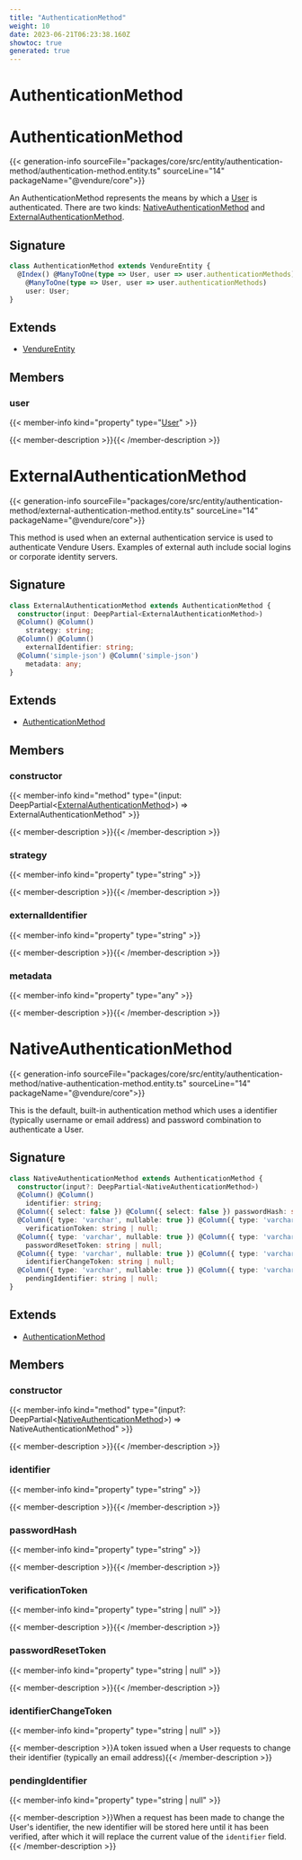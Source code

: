 ```yaml
---
title: "AuthenticationMethod"
weight: 10
date: 2023-06-21T06:23:38.160Z
showtoc: true
generated: true
---
```

<!-- This file was generated from the Vendure source. Do not modify. Instead, re-run the "docs:build" script -->

# AuthenticationMethod
<div class="symbol">


# AuthenticationMethod

{{< generation-info sourceFile="packages/core/src/entity/authentication-method/authentication-method.entity.ts" sourceLine="14" packageName="@vendure/core">}}

An AuthenticationMethod represents the means by which a <a href='/typescript-api/entities/user#user'>User</a> is authenticated. There are two kinds:
<a href='/typescript-api/entities/authentication-method#nativeauthenticationmethod'>NativeAuthenticationMethod</a> and <a href='/typescript-api/entities/authentication-method#externalauthenticationmethod'>ExternalAuthenticationMethod</a>.

## Signature

```TypeScript
class AuthenticationMethod extends VendureEntity {
  @Index() @ManyToOne(type => User, user => user.authenticationMethods) @Index()
    @ManyToOne(type => User, user => user.authenticationMethods)
    user: User;
}
```
## Extends

 * <a href='/typescript-api/entities/vendure-entity#vendureentity'>VendureEntity</a>


## Members

### user

{{< member-info kind="property" type="<a href='/typescript-api/entities/user#user'>User</a>"  >}}

{{< member-description >}}{{< /member-description >}}


</div>
<div class="symbol">


# ExternalAuthenticationMethod

{{< generation-info sourceFile="packages/core/src/entity/authentication-method/external-authentication-method.entity.ts" sourceLine="14" packageName="@vendure/core">}}

This method is used when an external authentication service is used to authenticate Vendure Users.
Examples of external auth include social logins or corporate identity servers.

## Signature

```TypeScript
class ExternalAuthenticationMethod extends AuthenticationMethod {
  constructor(input: DeepPartial<ExternalAuthenticationMethod>)
  @Column() @Column()
    strategy: string;
  @Column() @Column()
    externalIdentifier: string;
  @Column('simple-json') @Column('simple-json')
    metadata: any;
}
```
## Extends

 * <a href='/typescript-api/entities/authentication-method#authenticationmethod'>AuthenticationMethod</a>


## Members

### constructor

{{< member-info kind="method" type="(input: DeepPartial&#60;<a href='/typescript-api/entities/authentication-method#externalauthenticationmethod'>ExternalAuthenticationMethod</a>&#62;) => ExternalAuthenticationMethod"  >}}

{{< member-description >}}{{< /member-description >}}

### strategy

{{< member-info kind="property" type="string"  >}}

{{< member-description >}}{{< /member-description >}}

### externalIdentifier

{{< member-info kind="property" type="string"  >}}

{{< member-description >}}{{< /member-description >}}

### metadata

{{< member-info kind="property" type="any"  >}}

{{< member-description >}}{{< /member-description >}}


</div>
<div class="symbol">


# NativeAuthenticationMethod

{{< generation-info sourceFile="packages/core/src/entity/authentication-method/native-authentication-method.entity.ts" sourceLine="14" packageName="@vendure/core">}}

This is the default, built-in authentication method which uses a identifier (typically username or email address)
and password combination to authenticate a User.

## Signature

```TypeScript
class NativeAuthenticationMethod extends AuthenticationMethod {
  constructor(input?: DeepPartial<NativeAuthenticationMethod>)
  @Column() @Column()
    identifier: string;
  @Column({ select: false }) @Column({ select: false }) passwordHash: string;
  @Column({ type: 'varchar', nullable: true }) @Column({ type: 'varchar', nullable: true })
    verificationToken: string | null;
  @Column({ type: 'varchar', nullable: true }) @Column({ type: 'varchar', nullable: true })
    passwordResetToken: string | null;
  @Column({ type: 'varchar', nullable: true }) @Column({ type: 'varchar', nullable: true })
    identifierChangeToken: string | null;
  @Column({ type: 'varchar', nullable: true }) @Column({ type: 'varchar', nullable: true })
    pendingIdentifier: string | null;
}
```
## Extends

 * <a href='/typescript-api/entities/authentication-method#authenticationmethod'>AuthenticationMethod</a>


## Members

### constructor

{{< member-info kind="method" type="(input?: DeepPartial&#60;<a href='/typescript-api/entities/authentication-method#nativeauthenticationmethod'>NativeAuthenticationMethod</a>&#62;) => NativeAuthenticationMethod"  >}}

{{< member-description >}}{{< /member-description >}}

### identifier

{{< member-info kind="property" type="string"  >}}

{{< member-description >}}{{< /member-description >}}

### passwordHash

{{< member-info kind="property" type="string"  >}}

{{< member-description >}}{{< /member-description >}}

### verificationToken

{{< member-info kind="property" type="string | null"  >}}

{{< member-description >}}{{< /member-description >}}

### passwordResetToken

{{< member-info kind="property" type="string | null"  >}}

{{< member-description >}}{{< /member-description >}}

### identifierChangeToken

{{< member-info kind="property" type="string | null"  >}}

{{< member-description >}}A token issued when a User requests to change their identifier (typically
an email address){{< /member-description >}}

### pendingIdentifier

{{< member-info kind="property" type="string | null"  >}}

{{< member-description >}}When a request has been made to change the User's identifier, the new identifier
will be stored here until it has been verified, after which it will
replace the current value of the `identifier` field.{{< /member-description >}}


</div>

